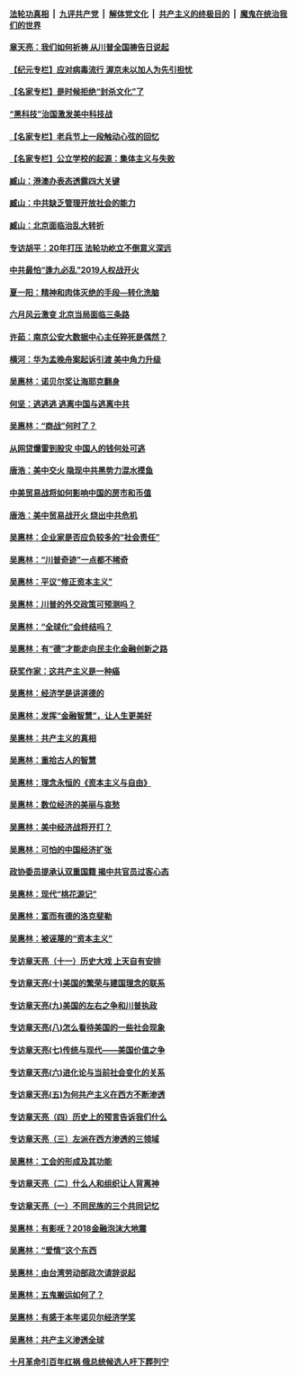 

####  [法轮功真相](../../../../basic/blob/master/README.md?t=06250731) &nbsp;|&nbsp; [九评共产党](../../../../9ping.md/blob/master/README.md?t=06250731) &nbsp;|&nbsp; [解体党文化](../../../../jtdwh.md/blob/master/README.md?t=06250731)  &nbsp;|&nbsp; [共产主义的终极目的](../../../../gczydzjmd.md/blob/master/README.md?t=06250731) &nbsp;|&nbsp; [魔鬼在统治我们的世界](../../../../mgztzwmdsj.md/blob/master/README.md?t=06250731) 

#### [章天亮：我们如何祈祷 从川普全国祷告日说起](../pages/nsc423/n11944627.md?t=06250731) 

#### [【纪元专栏】应对病毒流行 渥京未以加人为先引担忧](../pages/nsc423/n11875714.md?t=06250731) 

#### [【名家专栏】是时候拒绝“封杀文化”了](../pages/nsc423/n11814093.md?t=06250731) 

#### [“黑科技”治国激发美中科技战](../pages/nsc423/n11638056.md?t=06250731) 

#### [【名家专栏】老兵节上一段触动心弦的回忆](../pages/nsc423/n11646016.md?t=06250731) 

#### [【名家专栏】公立学校的起源：集体主义与失败](../pages/nsc423/n11601833.md?t=06250731) 

#### [臧山：港澳办表态透露四大关键](../pages/nsc423/n11421628.md?t=06250731) 

#### [臧山：中共缺乏管理开放社会的能力](../pages/nsc423/n11407457.md?t=06250731) 

#### [臧山：北京面临治乱大转折](../pages/nsc423/n11406895.md?t=06250731) 

#### [专访胡平：20年打压 法轮功屹立不倒意义深远](../pages/nsc423/n11398800.md?t=06250731) 

#### [中共最怕“逢九必乱”2019人权战开火](../pages/nsc423/n11385248.md?t=06250731) 

#### [夏一阳：精神和肉体灭绝的手段—转化洗脑](../pages/nsc423/n11368250.md?t=06250731) 

#### [六月风云激变 北京当局面临三条路](../pages/nsc423/n11313668.md?t=06250731) 

#### [许茹：南京公安大数据中心主任猝死是偶然？](../pages/nsc423/n11064744.md?t=06250731) 

#### [横河：华为孟晚舟案起诉引渡 美中角力升级](../pages/nsc423/n11027230.md?t=06250731) 

#### [吴惠林：诺贝尔奖让海耶克翻身](../pages/nsc423/n10890049.md?t=06250731) 

#### [何坚：逃逃逃 逃离中国与逃离中共](../pages/nsc423/n10592891.md?t=06250731) 

#### [吴惠林：“商战”何时了？](../pages/nsc423/n10573558.md?t=06250731) 

#### [从网贷爆雷到股灾 中国人的钱何处可逃](../pages/nsc423/n10572800.md?t=06250731) 

#### [唐浩：美中交火 隐现中共黑势力混水摸鱼](../pages/nsc423/n10544040.md?t=06250731) 

#### [中美贸易战将如何影响中国的房市和币值](../pages/nsc423/n10543697.md?t=06250731) 

#### [唐浩：美中贸易战开火 烧出中共危机](../pages/nsc423/n10540126.md?t=06250731) 

#### [吴惠林：企业家是否应负较多的“社会责任”](../pages/nsc423/n10535022.md?t=06250731) 

#### [吴惠林：“川普奇迹”一点都不稀奇](../pages/nsc423/n10512808.md?t=06250731) 

#### [吴惠林：平议“修正资本主义”](../pages/nsc423/n10495724.md?t=06250731) 

#### [吴惠林：川普的外交政策可预测吗？](../pages/nsc423/n10462387.md?t=06250731) 

#### [吴惠林：“全球化”会终结吗？](../pages/nsc423/n10452838.md?t=06250731) 

#### [吴惠林：有“德”才能走向民主化金融创新之路](../pages/nsc423/n10432292.md?t=06250731) 

#### [获奖作家：这共产主义是一种癌](../pages/nsc423/n10431541.md?t=06250731) 

#### [吴惠林：经济学是讲道德的](../pages/nsc423/n10398014.md?t=06250731) 

#### [吴惠林：发挥“金融智慧”，让人生更美好](../pages/nsc423/n10375019.md?t=06250731) 

#### [吴惠林：共产主义的真相](../pages/nsc423/n10351394.md?t=06250731) 

#### [吴惠林：重拾古人的智慧](../pages/nsc423/n10337691.md?t=06250731) 

#### [吴惠林：理念永恒的《资本主义与自由》](../pages/nsc423/n10316274.md?t=06250731) 

#### [吴惠林：数位经济的美丽与哀愁](../pages/nsc423/n10292946.md?t=06250731) 

#### [吴惠林：美中经济战将开打？](../pages/nsc423/n10258825.md?t=06250731) 

#### [吴惠林：可怕的中国经济扩张](../pages/nsc423/n10219147.md?t=06250731) 

#### [政协委员提承认双重国籍 揭中共官员过客心态](../pages/nsc423/n10208809.md?t=06250731) 

#### [吴惠林：现代“桃花源记”](../pages/nsc423/n10185234.md?t=06250731) 

#### [吴惠林：富而有德的洛克斐勒](../pages/nsc423/n10142264.md?t=06250731) 

#### [吴惠林：被诬蔑的“资本主义”](../pages/nsc423/n10124816.md?t=06250731) 

#### [专访章天亮（十一）历史大戏 上天自有安排](../pages/nsc423/n10094905.md?t=06250731) 

#### [专访章天亮(十)美国的繁荣与建国理念的联系](../pages/nsc423/n10094899.md?t=06250731) 

#### [专访章天亮(九)美国的左右之争和川普执政](../pages/nsc423/n10094889.md?t=06250731) 

#### [专访章天亮(八)怎么看待美国的一些社会现象](../pages/nsc423/n10094857.md?t=06250731) 

#### [专访章天亮(七)传统与现代——美国价值之争](../pages/nsc423/n10093140.md?t=06250731) 

#### [专访章天亮(六)进化论与当前社会变化的关系](../pages/nsc423/n10092036.md?t=06250731) 

#### [专访章天亮(五)为何共产主义在西方不断渗透](../pages/nsc423/n10083620.md?t=06250731) 

#### [专访章天亮（四）历史上的预言告诉我们什么](../pages/nsc423/n10083606.md?t=06250731) 

#### [专访章天亮（三）左派在西方渗透的三领域](../pages/nsc423/n10081115.md?t=06250731) 

#### [吴惠林：工会的形成及其功能](../pages/nsc423/n10080633.md?t=06250731) 

#### [专访章天亮（二）什么人和组织让人背离神](../pages/nsc423/n10076637.md?t=06250731) 

#### [专访章天亮（一）不同民族的三个共同记忆](../pages/nsc423/n10074188.md?t=06250731) 

#### [吴惠林：有影呒？2018金融泡沫大地震](../pages/nsc423/n10040534.md?t=06250731) 

#### [吴惠林：“爱情”这个东西](../pages/nsc423/n10019423.md?t=06250731) 

#### [吴惠林：由台湾劳动部政次请辞说起](../pages/nsc423/n9979679.md?t=06250731) 

#### [吴惠林：五鬼搬运如何了？](../pages/nsc423/n9925338.md?t=06250731) 

#### [吴惠林：有感于本年诺贝尔经济学奖](../pages/nsc423/n9871883.md?t=06250731) 

#### [吴惠林：共产主义渗透全球](../pages/nsc423/n9812748.md?t=06250731) 

#### [十月革命引百年红祸 俄总统候选人吁下葬列宁](../pages/nsc423/n9810182.md?t=06250731) 

